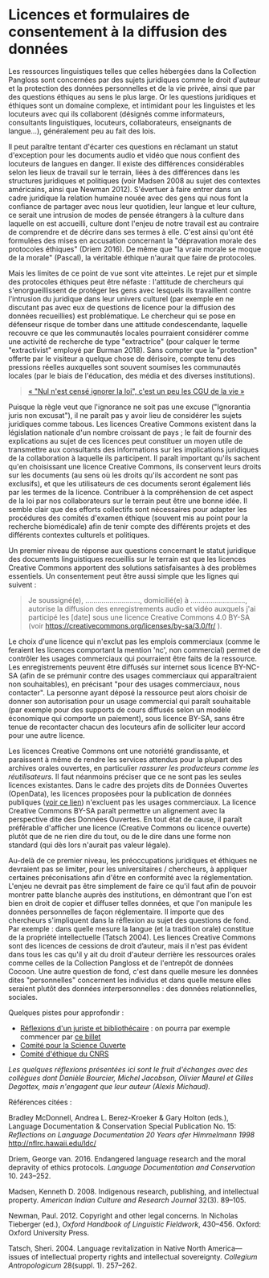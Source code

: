 # Licences et formulaires de consentement à la diffusion des données

Les ressources linguistiques telles que celles hébergées dans la Collection Pangloss sont concernées par des sujets juridiques comme le droit d'auteur et la protection des données personnelles et de la vie privée, ainsi que par des questions éthiques au sens le plus large. Or les questions juridiques et éthiques sont un domaine complexe, et intimidant pour les linguistes et les locuteurs avec qui ils collaborent (désignés comme informateurs, consultants linguistiques, locuteurs, collaborateurs, enseignants de langue...), généralement peu au fait des lois. 

Il peut paraître tentant d'écarter ces questions en réclamant un statut d'exception pour les documents audio et vidéo que nous confient des locuteurs de langues en danger. Il existe des différences considérables selon les lieux de travail sur le terrain, liées à des différences dans les structures juridiques et politiques (voir Madsen 2008 au sujet des contextes américains, ainsi que Newman 2012). S'évertuer à faire entrer dans un cadre juridique la relation humaine nouée avec des gens qui nous font la confiance de partager avec nous leur quotidien, leur langue et leur culture, ce serait une intrusion de modes de pensée étrangers à la culture dans laquelle on est accueilli, culture dont l'enjeu de notre travail est au contraire de comprendre et de décrire dans ses termes à elle. C'est ainsi qu'ont été formulées des mises en accusation concernant la "dépravation morale des protocoles éthiques" (Driem 2016). De même que "la vraie morale se moque de la morale" (Pascal), la véritable éthique n'aurait que faire de protocoles. 

Mais les limites de ce point de vue sont vite atteintes. Le rejet pur et simple des protocoles éthiques peut être néfaste : l'attitude de chercheurs qui s'enorgueillissent de protéger les gens avec lesquels ils travaillent contre l'intrusion du juridique dans leur univers culturel (par exemple en ne discutant pas avec eux de questions de licence pour la diffusion des données recueillies) est problématique. Le chercheur qui se pose en défenseur risque de tomber dans une attitude condescendante, laquelle recouvre ce que les communautés locales pourraient considérer comme une activité de recherche de type "extractrice" (pour calquer le terme "extractivist" employé par Burman 2018). Sans compter que la "protection" offerte par le visiteur a quelque chose de dérisoire, compte tenu des pressions réelles auxquelles sont souvent soumises les communautés locales (par le biais de l'éducation, des média et des diverses institutions). 

> [« "Nul n'est censé ignorer la loi", c'est un peu les CGU de la vie »](https://twitter.com/Calimaq/status/1115616946714812416)

Puisque la règle veut que l'ignorance ne soit pas une excuse ("Ignorantia juris non excusat"), il ne paraît pas y avoir lieu de considérer les sujets juridiques comme tabous. Les licences Creative Commons existent dans la législation nationale d'un nombre croissant de pays ; le fait de fournir des explications au sujet de ces licences peut constituer un moyen utile de transmettre aux consultants des informations sur les implications juridiques de la collaboration à laquelle ils participent. Il paraît important qu'ils sachent qu'en choisissant une licence Creative Commons, ils conservent leurs droits sur les documents (au sens où les droits qu'ils accordent ne sont pas exclusifs), et que les utilisateurs de ces documents seront également liés par les termes de la licence. Contribuer à la compréhension de cet aspect de la loi par nos collaborateurs sur le terrain peut être une bonne idée. Il semble clair que des efforts collectifs sont nécessaires pour adapter les procédures des comités d'examen éthique (souvent mis au point pour la recherche biomédicale) afin de tenir compte des différents projets et des différents contextes culturels et politiques. 

Un premier niveau de réponse aux questions concernant le statut juridique des documents linguistiques recueillis sur le terrain est que les licences Creative Commons apportent des solutions satisfaisantes à des problèmes essentiels. Un consentement peut être aussi simple que les lignes qui suivent : 

> Je soussigné(e), ………………………, domicilié(e) à ………………………, autorise la diffusion des enregistrements audio et vidéo auxquels j'ai participé les [date] sous une licence Creative Commons 4.0 BY-SA (voir https://creativecommons.org/licenses/by-sa/3.0/fr/ ). 

Le choix d'une licence qui n'exclut pas les emplois commerciaux (comme le feraient les licences comportant la mention 'nc', non commercial) permet de contrôler les usages commerciaux qui pourraient être faits de la ressource. Les enregistrements peuvent être diffusés sur internet sous licence BY-NC-SA (afin de se prémunir contre des usages commerciaux qui apparaîtraient non souhaitables), en précisant "pour des usages commerciaux, nous contacter". La personne ayant déposé la ressource peut alors choisir de donner son autorisation pour un usage commercial qui paraît souhaitable (par exemple pour des supports de cours diffusés selon un modèle économique qui comporte un paiement), sous licence BY-SA, sans être tenue de recontacter chacun des locuteurs afin de solliciter leur accord pour une autre licence.

Les licences Creative Commons ont une notoriété grandissante, et paraissent à même de rendre les services attendus pour la plupart des archives orales ouvertes, en particulier *rassurer les producteurs comme les réutilisateurs*. Il faut néanmoins préciser que ce ne sont pas les seules licences existantes. Dans le cadre des projets dits de Données Ouvertes (OpenData), les licences proposées pour la publication de données publiques ([voir ce lien](https://www.etalab.gouv.fr/licence-ouverte-open-licence)) n'excluent pas les usages commerciaux. La licence Creative Commons BY-SA paraît permettre un alignement avec la perspective dite des Données Ouvertes. En tout état de cause, il paraît préférable d'afficher une licence (Creative Commons ou licence ouverte) plutôt que de ne rien dire du tout, ou de le dire dans une forme non standard (qui dès lors n'aurait pas valeur légale).

Au-delà de ce premier niveau, les préoccupations juridiques et éthiques ne devraient pas se limiter, pour les universitaires / chercheurs, à appliquer certaines préconisations afin d'être en conformité avec la réglementation. L'enjeu ne devrait pas être simplement de faire ce qu'il faut afin de pouvoir montrer patte blanche auprès des institutions, en démontrant que l'on est bien en droit de copier et diffuser telles données, et que l'on manipule les données personnelles de façon réglementaire. Il importe que des chercheurs s'impliquent dans la réflexion au sujet des questions de fond. Par exemple : dans quelle mesure la langue (et la tradition orale) constitue de la propriété intellectuelle (Tatsch 2004). Les liences Creative Commons sont des licences de cessions de droit d’auteur, mais il n'est pas évident dans tous les cas qu'il y ait du droit d'auteur derrière les ressources orales comme celles de la Collection Pangloss et de l'entrepôt de données Cocoon. Une autre question de fond, c'est dans quelle mesure les données dites "personnelles" concernent les individus et dans quelle mesure elles seraient plutôt des données *inter*personnelles : des données relationnelles, sociales.

Quelques pistes pour approfondir : 
+ [Réflexions d'un juriste et bibliothécaire](https://scinfolex.com/) : on pourra par exemple commencer par [ce billet](https://scinfolex.com/2018/11/23/quel-cadre-juridique-pour-la-science-ouverte-un-apercu-des-evolutions-recentes/)
+ [Comité pour la Science Ouverte](https://www.ouvrirlascience.fr/)
+ [Comité d'éthique du CNRS](http://www.cnrs.fr/comets/) 

*Les quelques réflexions présentées ici sont le fruit d'échanges avec des collègues dont Danièle Bourcier, Michel Jacobson, Olivier Maurel et Gilles Degottex, mais n'engagent que leur auteur (Alexis Michaud).*

Références citées : 

Bradley McDonnell, Andrea L. Berez-Kroeker & Gary Holton (eds.), Language Documentation & Conservation Special Publication No. 15: _Reflections on Language Documentation 20 Years afer Himmelmann 1998_  http://nflrc.hawaii.edu/ldc/ 

Driem, George van. 2016. Endangered language research and the moral depravity of ethics protocols. _Language Documentation and Conservation_ 10. 243–252.

Madsen, Kenneth D. 2008. Indigenous research, publishing, and intellectual property. _American Indian Culture and Research Journal_ 32(3). 89–105.

Newman, Paul. 2012. Copyright and other legal concerns. In Nicholas Tieberger (ed.), _Oxford Handbook of Linguistic Fieldwork_, 430–456. Oxford: Oxford University Press.

Tatsch, Sheri. 2004. Language revitalization in Native North America—issues of intellectual property rights and intellectual sovereignty. _Collegium Antropologicum_
28(suppl. 1). 257–262.
